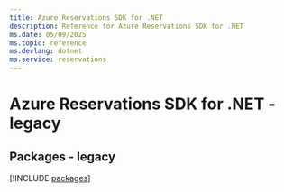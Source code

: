 ```yaml
---
title: Azure Reservations SDK for .NET
description: Reference for Azure Reservations SDK for .NET
ms.date: 05/09/2025
ms.topic: reference
ms.devlang: dotnet
ms.service: reservations
---
```

# Azure Reservations SDK for .NET - legacy
## Packages - legacy
[!INCLUDE [packages](reservations-index.md)]